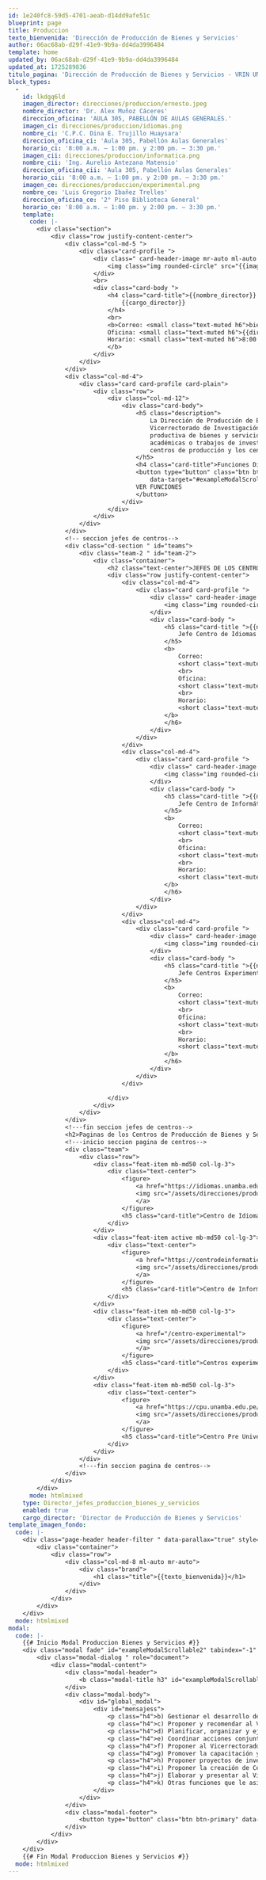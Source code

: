 ```yaml
---
id: 1e240fc8-59d5-4701-aeab-d14dd9afe51c
blueprint: page
title: Produccion
texto_bienvenida: 'Dirección de Producción de Bienes y Servicios'
author: 06ac68ab-d29f-41e9-9b9a-dd4da3996484
template: home
updated_by: 06ac68ab-d29f-41e9-9b9a-dd4da3996484
updated_at: 1725289836
titulo_pagina: 'Dirección de Producción de Bienes y Servicios - VRIN UNAMBA'
block_types:
  -
    id: lkdgq6ld
    imagen_director: direcciones/produccion/ernesto.jpeg
    nombre_director: 'Dr. Alex Muñoz Cáceres'
    direccion_oficina: 'AULA 305, PABELLÓN DE AULAS GENERALES.'
    imagen_ci: direcciones/produccion/idiomas.png
    nombre_ci: 'C.P.C. Dina E. Trujillo Huaysara'
    direccion_oficina_ci: 'Aula 305, Pabellón Aulas Generales'
    horario_ci: '8:00 a.m. – 1:00 pm. y 2:00 pm. – 3:30 pm.'
    imagen_cii: direcciones/produccion/informatica.png
    nombre_cii: 'Ing. Aurelio Antezana Matensio'
    direccion_oficina_cii: 'Aula 305, Pabellón Aulas Generales'
    horario_cii: '8:00 a.m. – 1:00 pm. y 2:00 pm. – 3:30 pm.'
    imagen_ce: direcciones/produccion/experimental.png
    nombre_ce: 'Luis Gregorio Ibañez Trelles'
    direccion_oficina_ce: '2° Piso Biblioteca General'
    horario_ce: '8:00 a.m. – 1:00 pm. y 2:00 pm. – 3:30 pm.'
    template:
      code: |-
        <div class="section">
            <div class="row justify-content-center">
                <div class="col-md-5 ">
                    <div class="card-profile ">
                        <div class=" card-header-image mr-auto ml-auto "><br>
                            <img class="img rounded-circle" src="{{imagen_director}}" style="max-width:40%; height: 30%;">
                        </div>
                        <br>
                        <div class="card-body ">
                            <h4 class="card-title">{{nombre_director}} <br>
                                {{cargo_director}}
                            </h4>
                            <br>
                            <b>Correo: <small class="text-muted h6">bienesyservicios@unamba.edu.pe</small> <br>
                            Oficina: <small class="text-muted h6">{{direccion_oficina}}</small><br>
                            Horario: <small class="text-muted h6">8:00 a.m. – 1:00 pm. y 2:00 pm. – 3:30 pm.</small>
                            </b>
                        </div>
                    </div>
                </div>
                <div class="col-md-4">
                    <div class="card card-profile card-plain">
                        <div class="row">
                            <div class="col-md-12">
                                <div class="card-body">
                                    <h5 class="description">
                                        La Dirección de Producción de Bienes y Servicios es el órgano de línea dependiente del
                                        Vicerrectorado de Investigación; responsable de dirigir, coordinar y apoyar la política
                                        productiva de bienes y servicios que están relacionados con sus especialidades, áreas
                                        académicas o trabajos de investigación; así también es responsable de la gestión de los
                                        centros de producción y los centros experimentales.
                                    </h5>
                                    <h4 class="card-title">Funciones Dirección de Producción de Bienes y Servicios.</h4>
                                    <button type="button" class="btn btn-primary" data-toggle="modal"
                                        data-target="#exampleModalScrollable2">
                                    VER FUNCIONES
                                    </button>
                                </div>
                            </div>
                        </div>
                    </div>
                </div>
                <!-- seccion jefes de centros-->
                <div class="cd-section " id="teams">
                    <div class="team-2 " id="team-2">
                        <div class="container">
                            <h2 class="text-center">JEFES DE LOS CENTROS</h2>
                            <div class="row justify-content-center">
                                <div class="col-md-4">
                                    <div class="card card-profile ">
                                        <div class=" card-header-image mr-auto ml-auto">
                                            <img class="img rounded-circle" src="{{imagen_ci}}">
                                        </div>
                                        <div class="card-body ">
                                            <h5 class="card-title ">{{nombre_ci}}<br>
                                                Jefe Centro de Idiomas
                                            </h5>
                                            <b>
                                                Correo: 
                                                <short class="text-muted ">centrodeidiomas@unamba.edu.pe</short>
                                                <br>
                                                Oficina: 
                                                <short class="text-muted ">{{direccion_oficina_ci}}</short>
                                                <br>
                                                Horario: 
                                                <short class="text-muted ">{{horario_ci}}</short>
                                            </b>
                                            </h6>
                                        </div>
                                    </div>
                                </div>
                                <div class="col-md-4">
                                    <div class="card card-profile ">
                                        <div class=" card-header-image mr-auto ml-auto">
                                            <img class="img rounded-circle" src="{{imagen_cii}}">
                                        </div>
                                        <div class="card-body ">
                                            <h5 class="card-title ">{{nombre_cii}}<br>
                                                Jefe Centro de Informática e Internet
                                            </h5>
                                            <b>
                                                Correo: 
                                                <short class="text-muted ">cii@unamba.edu.pe</short>
                                                <br>
                                                Oficina: 
                                                <short class="text-muted ">{{direccion_oficina_cii}}</short>
                                                <br>
                                                Horario: 
                                                <short class="text-muted ">{{horario_cii}}</short>
                                            </b>
                                            </h6>
                                        </div>
                                    </div>
                                </div>
                                <div class="col-md-4">
                                    <div class="card card-profile ">
                                        <div class=" card-header-image mr-auto ml-auto">
                                            <img class="img rounded-circle" src="{{imagen_ce}}">
                                        </div>
                                        <div class="card-body ">
                                            <h5 class="card-title ">{{nombre_ce}}<br>
                                                Jefe Centros Experimentales
                                            </h5>
                                            <b>
                                                Correo: 
                                                <short class="text-muted ">centrosexperimentales@unamba.edu.pe</short>
                                                <br>
                                                Oficina: 
                                                <short class="text-muted ">{{direccion_oficina_ce}}</short>
                                                <br>
                                                Horario: 
                                                <short class="text-muted ">{{horario_ce}}</short>
                                            </b>
                                            </h6>
                                        </div>
                                    </div>
                                </div>

                            </div>
                        </div>
                    </div>
                </div>
                <!---fin seccion jefes de centros-->
                <h2>Paginas de los Centros de Producción de Bienes y Servicios</h2>
                <!---inicio seccion pagina de centros-->
                <div class="team">
                    <div class="row">
                        <div class="feat-item mb-md50 col-lg-3">
                            <div class="text-center">
                                <figure>
                                    <a href="https://idiomas.unamba.edu.pe/" target="_blank">
                                    <img src="/assets/direcciones/produccion/Centro-idiomas-logo.png" alt="">
                                    </a>
                                </figure>
                                <h5 class="card-title">Centro de Idiomas</h5>
                            </div>
                        </div>
                        <div class="feat-item active mb-md50 col-lg-3">
                            <div class="text-center">
                                <figure>
                                    <a href="https://centrodeinformatica.unamba.edu.pe/" target="_blank">
                                    <img src="/assets/direcciones/produccion/Centro-de-informatica-e.png" alt="">
                                    </a>
                                </figure>
                                <h5 class="card-title">Centro de Informática e Internet</h5>
                            </div>
                        </div>
                        <div class="feat-item mb-md50 col-lg-3">
                            <div class="text-center">
                                <figure>
                                    <a href="/centro-experimental">
                                    <img src="/assets/direcciones/produccion/Centro-experimental-logo.png" alt="">
                                    </a>
                                </figure>
                                <h5 class="card-title">Centros experimentales</h5>
                            </div>
                        </div>
                        <div class="feat-item mb-md50 col-lg-3">
                            <div class="text-center">
                                <figure>
                                    <a href="https://cpu.unamba.edu.pe/" target="_blank">
                                    <img src="/assets/direcciones/produccion/cpu-logo.png" alt="">
                                    </a>
                                </figure>
                                <h5 class="card-title">Centro Pre Universitario</h5>
                            </div>
                        </div>
                    </div>
                    <!---fin seccion pagina de centros-->
                </div>
            </div>
        </div>
      mode: htmlmixed
    type: Director_jefes_produccion_bienes_y_servicios
    enabled: true
    cargo_director: 'Director de Producción de Bienes y Servicios'
template_imagen_fondo:
  code: |-
    <div class="page-header header-filter " data-parallax="true" style="background-image: url('/assets/direcciones/produccion/produccion1.jpg');">
        <div class="container">
            <div class="row">
                <div class="col-md-8 ml-auto mr-auto">
                    <div class="brand">
                        <h1 class="title">{{texto_bienvenida}}</h1>
                    </div>
                </div>
            </div>
        </div>
    </div>
  mode: htmlmixed
modal:
  code: |-
    {{# Inicio Modal Produccion Bienes y Servicios #}}
    <div class="modal fade" id="exampleModalScrollable2" tabindex="-1" role="dialog" aria-labelledby="exampleModalScrollableTitle" aria-hidden="true">
        <div class="modal-dialog " role="document">
            <div class="modal-content">
                <div class="modal-header">
                    <b class="modal-title h3" id="exampleModalScrollableTitle">Funciones Dirección de Producción de Bienes y Servicios</b>
                </div>
                <div class="modal-body">
                    <div id="global_modal">
                        <div id="mensajess">
                            <p class="h4">b) Gestionar el desarrollo de los Centros Experimentales de la universidad vinculados con la actividad agropecuaria de la región.</p>
                            <p class="h4">c) Proponer y recomendar al Vicerrectorado de Investigación alianzas estratégicas con Instituciones públicas y privadas, nacionales y extranjeras, para la producción de bienes y servicios que generen recursos económicos.</p>
                            <p class="h4">d) Planificar, organizar y ejecutar acciones de asesoramiento y asistencia técnica para generar recursos.</p>
                            <p class="h4">e) Coordinar acciones conjuntas con los docentes, a fin de desarrollar programas de producción.</p>
                            <p class="h4">f) Proponer al Vicerrectorado de Investigación las políticas, reglamentos y/o normas de funcionamiento de la Dirección de Producción de Bienes y Servicios.</p>
                            <p class="h4">g) Promover la capacitación y especialización docentes y de estudiantes de la Facultad para dirigir las labores de asesoramiento y consultoría profesional.</p>
                            <p class="h4">h) Proponer proyectos de investigación orientados a la producción de bienes y servicios rentables, que puedan ejecutarse con criterios empresariales a nivel de la UNAMBA en coordinación con el Vicerrectorado de Investigación.</p>
                            <p class="h4">i) Proponer la creación de Centros de Producción de Bienes y Servicios.</p>
                            <p class="h4">j) Elaborar y presentar al Vicerrectorado de Investigación la información de la Dirección, parala Memoria Anual.</p>
                            <p class="h4">k) Otras funciones que le asigne el Vicerrectorado de Investigación en el ámbito de su competencia.</p>
                        </div>
                    </div>
                </div>
                <div class="modal-footer">
                    <button type="button" class="btn btn-primary" data-dismiss="modal">Cerrar</button>
                </div>
            </div>
        </div>
    </div>
    {{# Fin Modal Produccion Bienes y Servicios #}}
  mode: htmlmixed
---
```

